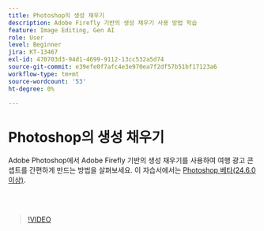 ```yaml
---
title: Photoshop의 생성 채우기
description: Adobe Firefly 기반의 생성 채우기 사용 방법 학습
feature: Image Editing, Gen AI
role: User
level: Beginner
jira: KT-13467
exl-id: 470703d3-94d1-4699-9112-13cc532a5d74
source-git-commit: e39efe0f7afc4e3e970ea7f2df57b51bf17123a6
workflow-type: tm+mt
source-wordcount: '53'
ht-degree: 0%

---
```


# Photoshop의 생성 채우기

Adobe Photoshop에서 Adobe Firefly 기반의 생성 채우기를 사용하여 여행 광고 콘셉트를 간편하게 만드는 방법을 살펴보세요. 이 자습서에서는 [Photoshop 베타(24.6.0 이상)](https://helpx.adobe.com/x-productkb/global/creative-cloud-beta.html).

<br> 

>[!VIDEO](https://video.tv.adobe.com/v/3420537?quality=12&learn=on&hidetitle=true)
